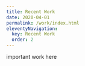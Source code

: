 ```yaml
---
title: Recent Work
date: 2020-04-01
permalink: /work/index.html
eleventyNavigation:
  key: Recent Work
  order: 2
---
```


important work here
